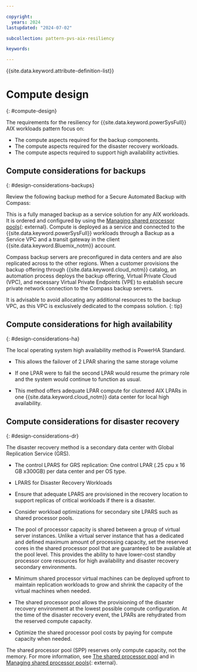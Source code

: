```yaml
---

copyright:
  years: 2024
lastupdated: "2024-07-02"

subcollection: pattern-pvs-aix-resiliency

keywords:

---
```


{{site.data.keyword.attribute-definition-list}}

# Compute design
{: #compute-design}

The requirements for the resiliency for {{site.data.keyword.powerSysFull}} AIX workloads pattern focus on:

-  The compute aspects required for the backup components.
-  The compute aspects required for the disaster recovery workloads.
-  The compute aspects required to support high availability activities.

## Compute considerations for backups
{: #design-considerations-backups}

Review the following backup method for a Secure Automated Backup with Compass: 

This is a fully managed backup as a service solution for any AIX workloads. It is ordered and configured by using the [Managing shared processor pools](https://cloud.ibm.com/catalog/services/secure-automated-backup-with-compass){: external}. Compute is deployed as a service and connected to the {{site.data.keyword.powerSysFull}} workloads through a Backup as a Service VPC and a transit gateway in the client {{site.data.keyword.Bluemix_notm}} account.

Compass backup servers are preconfigured in data centers and are also replicated across to the other regions. When a customer provisions the backup offering through {{site.data.keyword.cloud_notm}} catalog, an automation process deploys the backup offering, Virtual Private Cloud (VPC), and necessary Virtual Private Endpoints (VPE) to establish secure private network connection to the Compass backup servers. 

It is advisable to avoid allocating any additional resources to the backup VPC, as this VPC is exclusively dedicated to the compass solution.
{: tip}

## Compute considerations for high availability
{: #design-considerations-ha}

The local operating system high availability method is PowerHA Standard.

- This allows the failover of 2 LPAR sharing the same storage volume

- If one LPAR were to fail the second LPAR would resume the primary role and the system would continue to function as usual. 

- This method offers adequate LPAR compute for clustered AIX LPARs in one {{site.data.keyword.cloud_notm}} data center for local high availability.

## Compute considerations for disaster recovery
{: #design-considerations-dr}

The disaster recovery method is a secondary data center with Global Replication Service (GRS).

- The control LPARS for GRS replication: One control LPAR (.25 cpu x 16 GB x300GB) per data center and per OS type.

- LPARS for Disaster Recovery Workloads

- Ensure that adequate LPARS are provisioned in the recovery location to support replicas of critical workloads if there is a disaster.

- Consider workload optimizations for secondary site LPARS such as shared processor pools.

- The pool of processor capacity is shared between a group of virtual server instances. Unlike a virtual server instance that has a dedicated and defined maximum amount of processing capacity, set the reserved cores in the shared processor pool that are guaranteed to be available at the pool level. This provides the ability to have lower-cost standby processor core resources for high availability and disaster recovery secondary environments.

- Minimum shared processor virtual machines can be deployed upfront to maintain replication workloads to grow and shrink the capacity of the virtual machines when needed.

- The shared processor pool allows the provisioning of the disaster recovery environment at the lowest possible compute configuration. At the time of the disaster recovery event, the LPARs are rehydrated from the reserved compute capacity.

- Optimize the shared processor pool costs by paying for compute capacity when needed.

The shared processor pool (SPP) reserves only compute capacity, not the memory. For more information, see [The shared processor pool](/docs/power-iaas?topic=power-iaas-manage-SPP) and in [Managing shared processor pools](https://www.ibm.com/docs/en/power9?topic=systems-managing-shared-processor-pools){: external}.
